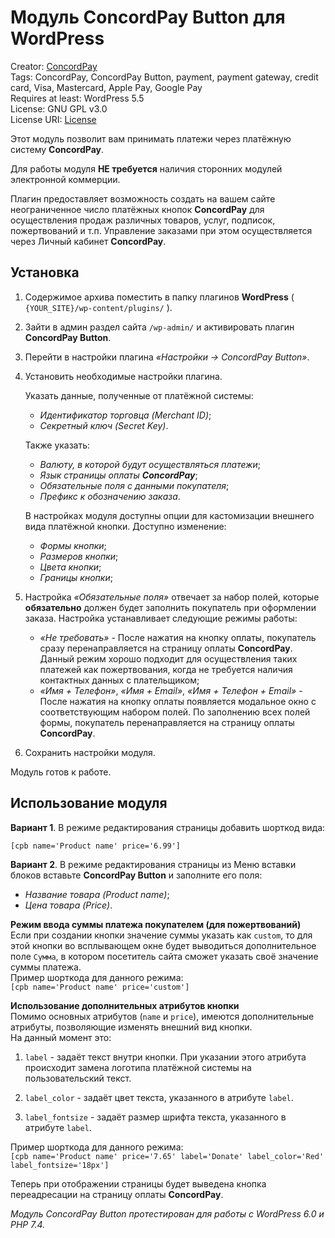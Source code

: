 # Модуль ConcordPay Button для WordPress 

Creator: [ConcordPay](https://concordpay.concord.ua)<br>
Tags: ConcordPay, ConcordPay Button, payment, payment gateway, credit card, Visa, Masterсard, Apple Pay, Google Pay<br>
Requires at least: WordPress 5.5<br>
License: GNU GPL v3.0<br>
License URI: [License](https://opensource.org/licenses/GPL-3.0)

Этот модуль позволит вам принимать платежи через платёжную систему **ConcordPay**.

Для работы модуля **НЕ требуется** наличия сторонних модулей электронной коммерции.

Плагин предоставляет возможность создать на вашем сайте неограниченное число платёжных кнопок **ConcordPay** для
осуществления продаж различных товаров, услуг, подписок, пожертвований и т.п.
Управление заказами при этом осуществляется через Личный кабинет **ConcordPay**. 

## Установка

1. Содержимое архива поместить в папку плагинов **WordPress** ( `{YOUR_SITE}/wp-content/plugins/` ).

2. Зайти в админ раздел сайта `/wp-admin/` и активировать плагин **ConcordPay Button**.

3. Перейти в настройки плагина *«Настройки -> ConcordPay Button»*.

4. Установить необходимые настройки плагина.<br>

   Указать данные, полученные от платёжной системы:
   - *Идентификатор торговца (Merchant ID)*;
   - *Секретный ключ (Secret Key)*.

   Также указать:
   - *Валюту, в которой будут осуществляться платежи*;
   - *Язык страницы оплаты **ConcordPay***;
   - *Обязательные поля с данными покупателя*;
   - *Префикс к обозначению заказа*.
   
   В настройках модуля доступны опции для кастомизации внешнего вида платёжной кнопки. Доступно изменение:<br>
   - *Формы кнопки*;
   - *Размеров кнопки*;
   - *Цвета кнопки*;
   - *Границы кнопки*;

5. Настройка *«Обязательные поля»* отвечает за набор полей,
которые **обязательно** должен будет заполнить покупатель при оформлении заказа.
Настройка устанавливает следующие режимы работы:
    - *«Не требовать»* - После нажатия на кнопку оплаты, покупатель сразу перенаправляется на страницу оплаты **ConcordPay**.
   Данный режим хорошо подходит для осуществления таких платежей как пожертвования, когда не требуется наличия контактных данных с плательщиком;
    - *«Имя + Телефон»*, *«Имя + Email»*, *«Имя + Телефон + Email»* - После нажатия на кнопку оплаты появляется модальное окно с соответствующим набором полей.
   По заполнению всех полей формы, покупатель перенаправляется на страницу оплаты **ConcordPay**.

6. Сохранить настройки модуля.

Модуль готов к работе.

## Использование модуля

**Вариант 1**. В режиме редактирования страницы добавить шорткод вида:

```[cpb name='Product name' price='6.99']```

**Вариант 2**. В режиме редактирования страницы из Меню вставки блоков вставьте **ConcordPay Button** и заполните его поля:
   - *Название товара (Product name)*;
   - *Цена товара (Price)*.

**Режим ввода суммы платежа покупателем (для пожертвований)**<br>
Если при создании кнопки значение суммы указать как `custom`, то для этой кнопки во всплывающем окне будет выводиться
дополнительное поле `Сумма`, в котором посетитель сайта сможет указать своё значение суммы платежа.<br>
Пример шорткода для данного режима:<br>
```[cpb name='Product name' price='custom']```

**Использование дополнительных атрибутов кнопки**<br>
Помимо основных атрибутов (`name` и `price`), имеются дополнительные атрибуты, позволяющие изменять внешний вид кнопки.<br>
На данный момент это:
   1. `label` - задаёт текст внутри кнопки. При указании этого атрибута происходит замена логотипа платёжной системы на пользовательский текст. 

   2. `label_color` - задаёт цвет текста, указанного в атрибуте `label`.

   3. `label_fontsize` - задаёт размер шрифта текста, указанного в атрибуте `label`.

Пример шорткода для данного режима:<br>
```[cpb name='Product name' price='7.65' label='Donate' label_color='Red' label_fontsize='18px']```

Теперь при отображении страницы будет выведена кнопка переадресации на страницу оплаты **ConcordPay**.

*Модуль ConcordPay Button протестирован для работы с WordPress 6.0 и PHP 7.4.*